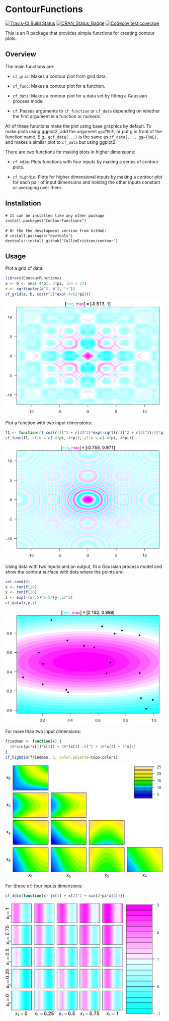 
<!-- README.md is generated from README.Rmd. Please edit that file -->

# ContourFunctions

[![Travis-CI Build
Status](https://travis-ci.org/CollinErickson/ContourFunctions.svg?branch=master)](https://travis-ci.org/CollinErickson/ContourFunctions)
[![CRAN\_Status\_Badge](https://www.r-pkg.org/badges/version/ContourFunctions)](https://cran.r-project.org/package=ContourFunctions)
[![Codecov test
coverage](https://codecov.io/gh/CollinErickson/ContourFunctions/branch/master/graph/badge.svg)](https://codecov.io/gh/CollinErickson/ContourFunctions?branch=master)

This is an R package that provides simple functions for creating contour
plots.

## Overview

The main functions are:

  - `cf_grid`: Makes a contour plot from grid data.

  - `cf_func`: Makes a contour plot for a function.

  - `cf_data`: Makes a contour plot for a data set by fitting a Gaussian
    process model.

  - `cf`: Passes arguments to `cf_function` or `cf_data` depending on
    whether the first argument is a function or numeric.

All of these functions make the plot using base graphics by default. To
make plots using ggplot2, add the argument `gg=TRUE`, or put g in front
of the function name. E.g., `gcf_data(...)` is the same as `cf_data(...,
gg=TRUE)`, and makes a similar plot to `cf_data` but using ggplot2.

There are two functions for making plots in higher dimensions:

  - `cf_4dim`: Plots functions with four inputs by making a series of
    contour plots.

  - `cf_highdim`: Plots for higher dimensional inputs by making a
    contour plot for each pair of input dimensions and holding the other
    inputs constant or averaging over them.

## Installation

    # It can be installed like any other package
    install.packages("ContourFunctions")
    
    # Or the the development version from GitHub:
    # install.packages("devtools")
    devtools::install_github("CollinErickson/contour")

## Usage

Plot a grid of data:

``` r
library(ContourFunctions)
a <- b <- seq(-4*pi, 4*pi, len = 27)
r <- sqrt(outer(a^2, b^2, "+"))
cf_grid(a, b, cos(r^2)*exp(-r/(2*pi)))
```

![](tools/README-cf_grid-1.png)<!-- -->

Plot a function with two input dimensions:

``` r
f1 <- function(r) cos(r[1]^2 + r[2]^2)*exp(-sqrt(r[1]^2 + r[2]^2)/(2*pi))
cf_func(f1, xlim = c(-4*pi, 4*pi), ylim = c(-4*pi, 4*pi))
```

![](tools/README-cf_func-1.png)<!-- -->

Using data with two inputs and an output, fit a Gaussian process model
and show the contour surface with dots where the points are:

``` r
set.seed(0)
x <- runif(20)
y <- runif(20)
z <- exp(-(x-.5)^2-5*(y-.5)^2)
cf_data(x,y,z)
```

![](tools/README-cf_data-1.png)<!-- -->

For more than two input dimensions:

``` r
friedman <- function(x) {
  10*sin(pi*x[1]*x[2]) + 20*(x[3]-.5)^2 + 10*x[4] + 5*x[5]
}
cf_highdim(friedman, 5, color.palette=topo.colors)
```

![](tools/README-cf_highdim-1.png)<!-- -->

For (three or) four inputs dimensions:

``` r
cf_4dim(function(x) {x[1] + x[2]^2 + sin(2*pi*x[3])})
```

![](tools/README-cf_4dim-1.png)<!-- -->

